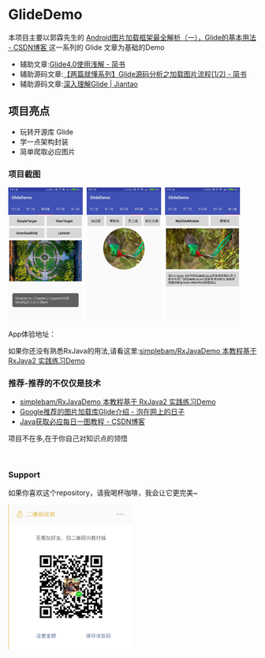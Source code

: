 # GlideDemo
本项目主要以郭霖先生的 [Android图片加载框架最全解析（一），Glide的基本用法 - CSDN博客 ](https://blog.csdn.net/guolin_blog/article/details/53759439?utm_source=tuicool&utm_medium=referral)
这一系列的 Glide 文章为基础的Demo
* 辅助文章:[Glide4.0使用浅解 - 简书 ](https://www.jianshu.com/p/ab97d6bda8ec)
* 辅助源码文章:[【两篇就懂系列】Glide源码分析之加载图片流程(1/2) - 简书 ](https://www.jianshu.com/p/3bb4977ceb83)
* 辅助源码文章:[深入理解Glide | Jiantao ](https://yangjiantao.github.io/2017/10/25/%E6%B7%B1%E5%85%A5%E7%90%86%E8%A7%A3Glide/#more)


## 项目亮点
* 玩转开源库 Glide
* 学一点架构封装
* 简单爬取必应图片


### 项目截图
<a href="./art/main1.jpg"><img src="./art/main1.jpg" width="30%"/></a><img height="0" width="8px"/><a href="./art/main2.jpg"><img src="./art/main2.jpg" width="30%"/></a><img height="0" width="8px"/><a href="./art/main3.jpg"><img src="./art/main3.jpg" width="30%"/></a>

App体验地址：

如果你还没有熟悉RxJava的用法,请看这里:[simplebam/RxJavaDemo 本教程基于 RxJava2 实践练习Demo ](https://github.com/simplebam/RxJavaDemo)

### 推荐-推荐的不仅仅是技术
* [simplebam/RxJavaDemo 本教程基于 RxJava2 实践练习Demo ](https://github.com/simplebam/RxJavaDemo)
* [Google推荐的图片加载库Glide介绍 - 泡在网上的日子 ](http://www.jcodecraeer.com/a/anzhuokaifa/androidkaifa/2015/0327/2650.html)
* [Java获取必应每日一图教程 - CSDN博客 ](https://blog.csdn.net/simplebam/article/details/72819547)

项目不在多,在于你自己对知识点的领悟

<br/>

### Support
如果你喜欢这个repository，请我喝杯咖啡，我会让它更完美~  </p>
<a href="./get_me_a_drink.png"><img src="./get_me_a_drink.png" width="50%" height="50%"/></a>